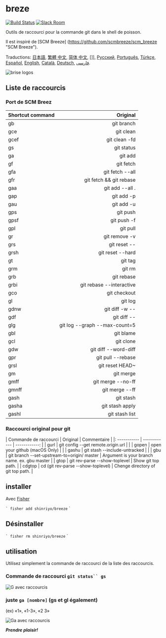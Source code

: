 [日本語]: README.jp.md
[繁體 中文]: README.zh-tw.md
[简体 中文]: README.zh-cn.md
[한국어]: README.ko.md
[Русский]: README.ru.md
[Português]: README.pt.md
[Türkçe]: README.tr.md
[Español]: README.es.md
[English]: README.fr.md
[Català]: README.ca.md
[Deutsch]: README.du.md
[فارسی]: README.fa.md

# breze

[![Build Status][travis-badge]][travis-link]
[![Slack Room][slack-badge]][slack-link]

Outils de raccourci pour la commande git dans le shell de poisson.

Il est inspiré de [SCM Breeze] (https://github.com/scmbreeze/scm_breeze "SCM Breeze").

Traductions: [日本語], [繁體 中文], [简体 中文], []], [Русский], [Português], [Türkçe], [Español], [English], [Català], [Deutsch], [ فارسی].

<div class = "centré">
<img src = "http://i.imgur.com/MEKxPSD.png" alt = "brise logos" />
</ div>

## Liste de raccourcis

### Port de SCM Breez

| Shortcut command | Original | 
|:-----------|------------:|
| gb | git branch |
| gce | git clean |
| gcef | git clean -fd |
| gs | git status |
| ga | git add |
| gf | git fetch |
| gfa | git fetch --all |
| gfr | git fetch && git rebase |
| gaa | git add --all . |
| gap | git add -p |
| gau | git add -u |
| gps | git push |
| gpsf | git push -f |
| gpl | git pull |
| gr | git remove -v |
| grs | git reset -- |
| grsh | git reset --hard |
| gt | git tag |
| grm | git rm |
| grb | git rebase |
| grbi | git rebase --interactive |
| gco | git checkout |
| gl | git log |
| gdnw | git diff -w -- |
| gdf | git diff -- |
| glg | git log --graph --max-count=5 |
| gbl | git blame |
| gcl | git clone |
| gdw | git diff --word-diff |
| gpr | git pull --rebase |
| grsl | git reset HEAD~ |
| gm | git merge |
| gmff | git merge --no-ff |
| gmnff | git merge --ff |
| gash | git stash |
| gasha | git stash apply |
| gashl | git stash list |

### Raccourci original pour git

| Commande de raccourci | Original | Commentaire |
|: ----------- | ------------ | ------------: |
| gurl | git config --get remote.origin.url | |
| gopen | open your github (macOS Only) | |
| gashu | git stash --include-untracked | |
| gbu | git branch --set-upstream-to=origin/<branch> master | Argument is your branch name. ex. gbu master |
| gtop | git rev-parse --show-toplevel | Show git top path. |
| cdgtop | cd (git rev-parse --show-toplevel) | Chenge directory of git top path. |

## installer

Avec [Fisher](https://github.com/jorgebucaran/fisher)

`` `
fisher add shinriyo/breeze
`` `

## Désinstaller

`` `
fisher rm shinriyo/breeze
`` `

## utilisation

Utilisez simplement la commande de raccourci de la liste des raccourcis.

### Commande de raccourci `git status`` gs`

<div class = "centré">
<img src = "http://i.imgur.com/F3NHal3.png" alt = "G avec raccourcis" />
</ div>

### juste `ga [nombre]` (gs et gl également)

(ex) «1», «1-3», «2 3»

<div class = "centré">
<img src = "http://i.imgur.com/RpspQI2.png" alt = "Ga avec raccourcis" />
</ div>

[travis-link]: https://travis-ci.org/shinriyo/breeze
[travis-badge]: https://img.shields.io/travis/shinriyo/breeze.svg
[slack-link]: https://fisherman-wharf.herokuapp.com
[slack-badge]: https://fisherman-wharf.herokuapp.com/badge.svg
[pêcheur]: https://github.com/fisherman/fisherman

***Prendre plaisir!***